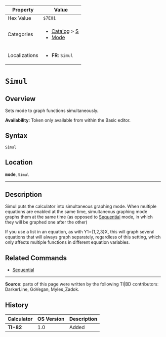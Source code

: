 | Property      | Value |
|---------------|-------|
| Hex Value     | `$7E01`|
| Categories    | <ul><li>[Catalog](<../categories/Catalog.md>) > [S](<../categories/Catalog.md#S>)</li><li>[Mode](<../categories/Mode.md>)</li></ul> |
| Localizations | <ul><li><b>FR</b>: `Simul`</li></ul> |

# `Simul`

## Overview
Sets mode to graph functions simultaneously.


<b>Availability</b>: Token only available from within the Basic editor.

## Syntax
`Simul`

## Location
<tt><kbd><b>mode</b></kbd></tt>, `Simul`
<hr>

## Description

Simul puts the calculator into simultaneous graphing mode. When multiple equations are enabled at the same time, simultaneous graphing mode graphs them at the same time (as opposed to [Sequential](Sequential.md) mode, in which they will be graphed one after the other)

If you use a list in an equation, as with Y1={1,2,3}X, this will graph several equations that will always graph separately, regardless of this setting, which only affects multiple functions in different equation variables.

## Related Commands

*   [Sequential](Sequential.md)

* * *

**Source**: parts of this page were written by the following TI|BD contributors: DarkerLine, GoVegan, Myles_Zadok.

## History
| Calculator | OS Version | Description |
|------------|------------|-------------|
| <b>TI-82</b> | 1.0 | Added |


